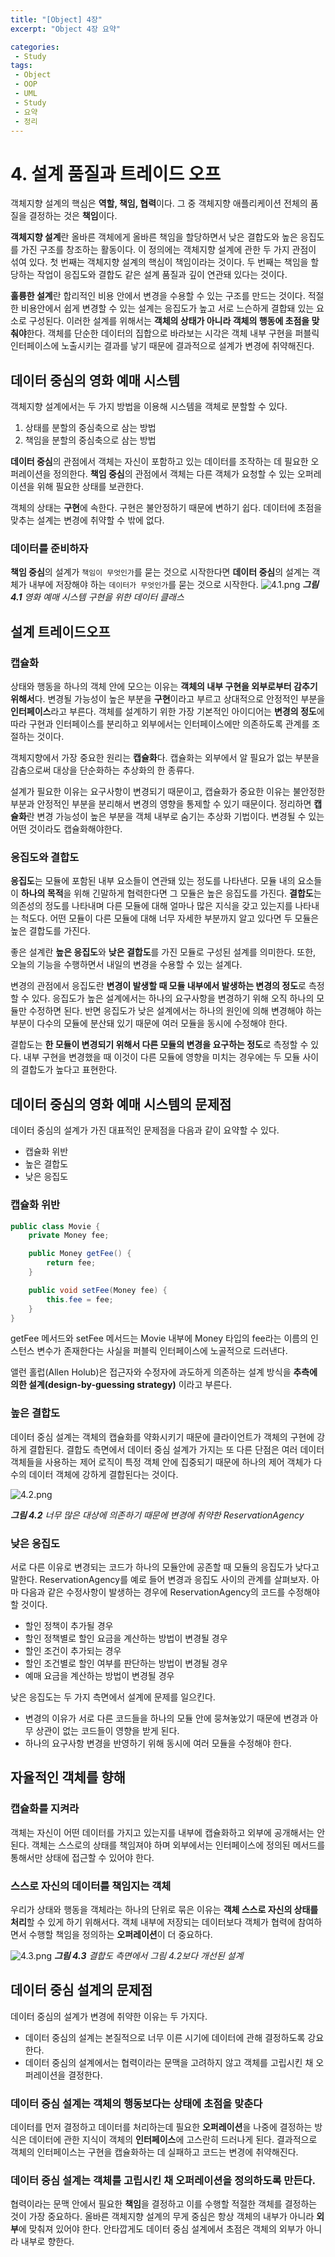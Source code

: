 ```yaml
---
title: "[Object] 4장"
excerpt: "Object 4장 요약"

categories:
 - Study
tags:
 - Object
 - OOP
 - UML
 - Study
 - 요약
 - 정리
---
```


# 4\. 설계 품질과 트레이드 오프

객체지향 설계의 핵심은 **역할, 책임, 협력**이다. 그 중 객체지향 애플리케이션 전체의 품질을 결정하는 것은 **책임**이다.

**객체지향 설계**란 올바른 객체에게 올바른 책임을 할당하면서 낮은 결합도와 높은 응집도를 가진 구조를 창조하는 활동이다. 이 정의에는 객체지향 설계에 관한 두 가지 관점이 섞여 있다. 첫 번째는 객체지향 설계의 핵심이 책임이라는 것이다. 두 번째는 책임을 할당하는 작업이 응집도와 결합도 같은 설계 품질과 깊이 연관돼 있다는 것이다.

<b>훌륭한 설계</b>란 합리적인 비용 안에서 변경을 수용할 수 있는 구조를 만드는 것이다. 적절한 비용안에서 쉽게 변경할 수 있는 설계는 응집도가 높고 서로 느슨하게 결합돼 있는 요소로 구성된다. 이러한 설계를 위해서는 **객체의 상태가 아니라 객체의 행동에 초점을 맞춰야**한다. 객체를 단순한 데이터의 집합으로 바라보는 시각은 객체 내부 구현을 퍼블릭 인터페이스에 노출시키는 결과를 낳기 때문에 결과적으로 설계가 변경에 취약해진다.



## 데이터 중심의 영화 예매 시스템

객체지향 설계에서는 두 가지 방법을 이용해 시스템을 객체로 분할할 수 있다.

1. 상태를 분할의 중심축으로 삼는 방법
2. 책임을 분할의 중심축으로 삼는 방법

**데이터 중심**의 관점에서 객체는 자신이 포함하고 있는 데이터를 조작하는 데 필요한 오퍼레이션을 정의한다.
**책임 중심**의 관점에서 객체는 다른 객체가 요청할 수 있는 오퍼레이션을 위해 필요한 상태를 보관한다.

객체의 상태는 **구현**에 속한다. 구현은 불안정하기 때문에 변하기 쉽다.
데이터에 초점을 맞추는 설계는 변경에 취약할 수 밖에 없다.



### 데이터를 준비하자

**책임 중심**의 설계가 `책임이 무엇인가`를 묻는 것으로 시작한다면 **데이터 중심**의 설계는 객체가 내부에 저장해야 하는 `데이터가 무엇인가`를 묻는 것으로 시작한다.
![4.1.png](./images/object/4.1.png)
<i><b>그림 4.1</b> 영화 예매 시스템 구현을 위한 데이터 클래스</i>



## 설계 트레이드오프

### 캡슐화

상태와 행동을 하나의 객체 안에 모으는 이유는 **객체의 내부 구현을 외부로부터 감추기 위해서**다.
변경될 가능성이 높은 부분을 **구현**이라고 부르고 상대적으로 안정적인 부분을 **인터페이스**라고 부른다. 객체를 설계하기 위한 가장 기본적인 아이디어는 **변경의 정도**에 따라 구현과 인터페이스를 분리하고 외부에서는 인터페이스에만 의존하도록 관계를 조절하는 것이다.

객체지향에서 가장 중요한 원리는 **캡슐화**다. 캡슐화는 외부에서 알 필요가 없는 부분을 감춤으로써 대상을 단순화하는 추상화의 한 종류다.

설계가 필요한 이유는 요구사항이 변경되기 때문이고, 캡슐화가 중요한 이유는 불안정한 부분과 안정적인 부분을 분리해서 변경의 영향을 통제할 수 있기 때문이다.
정리하면 **캡슐화**란 변경 가능성이 높은 부분을 객체 내부로 숨기는 추상화 기법이다. 변경될 수 있는 어떤 것이라도 캡슐화해야한다.



### 응집도와 결합도

**응집도**는 모듈에 포함된 내부 요소들이 연관돼 있는 정도를 나타낸다. 모듈 내의 요소들이 **하나의 목적**을 위해 긴말하게 협력한다면 그 모듈은 높은 응집도를 가진다.
**결합도**는 의존성의 정도를 나타내며 다른 모듈에 대해 얼마나 많은 지식을 갖고 있는지를 나타내는 척도다. 어떤 모듈이 다른 모듈에 대해 너무 자세한 부분까지 알고 있다면 두 모듈은 높은 결합도를 가진다.

좋은 설계란 **높은 응집도**와 **낮은 결합도**를 가진 모듈로 구성된 설계를 의미한다. 또한, 오늘의 기능을 수행하면서 내일의 변경을 수용할 수 있는 설계다.

변경의 관점에서 응집도란 **변경이 발생할 때 모듈 내부에서 발생하는 변경의 정도**로 측정할 수 있다.
응집도가 높은 설계에서는 하나의 요구사항을 변경하기 위해 오직 하나의 모듈만 수정하면 된다. 반면 응집도가 낮은 설계에서는 하나의 원인에 의해 변경해야 하는 부분이 다수의 모듈에 분산돼 있기 때문에 여러 모듈을 동시에 수정해야 한다.

결합도는 **한 모듈이 변경되기 위해서 다른 모듈의 변경을 요구하는 정도**로 측정할 수 있다.
내부 구현을 변경했을 때 이것이 다른 모듈에 영향을 미치는 경우에는 두 모듈 사이의 결합도가 높다고 표현한다.



## 데이터 중심의 영화 예매 시스템의 문제점

데이터 중심의 설계가 가진 대표적인 문제점을 다음과 같이 요약할 수 있다.

* 캡슐화 위반
* 높은 결합도
* 낮은 응집도



### 캡슐화 위반

``` java
public class Movie {
    private Money fee;

    public Money getFee() {
        return fee;
    }

    public void setFee(Money fee) {
        this.fee = fee;
    }
}
```

getFee 메서드와 setFee 메서드는 Movie 내부에 Money 타입의 fee라는 이름의 인스턴스 변수가 존재한다는 사실을 퍼블릭 인터페이스에 노골적으로 드러낸다.

앨런 홀럽(Allen Holub)은 접근자와 수정자에 과도하게 의존하는 설계 방식을 **추측에 의한 설계(design-by-guessing strategy)** 이라고 부른다.



### 높은 결합도

데이터 중심 설계는 객체의 캡슐화를 약화시키기 때문에 클라이언트가 객체의 구현에 강하게 결합된다.
결합도 측면에서 데이터 중심 설계가 가지는 또 다른 단점은 여러 데이터 객체들을 사용하는 제어 로직이 특정 객체 안에 집중되기 때문에 하나의 제어 객체가 다수의 데이터 객체에 강하게 결합된다는 것이다.

![4.2.png](./images/object/4.2.png)

<i><b>그림 4.2</b> 너무 많은 대상에 의존하기 때문에 변경에 취약한 ReservationAgency</i>



### 낮은 응집도

서로 다른 이유로 변경되는 코드가 하나의 모듈안에 공존할 때 모듈의 응집도가 낮다고 말한다.
ReservationAgency를 예로 들어 변경과 응집도 사이의 관계를 살펴보자. 아마 다음과 같은 수정사항이 발생하는 경우에 ReservationAgency의 코드를 수정해야 할 것이다.

* 할인 정책이 추가될 경우
* 할인 정책별로 할인 요금을 계산하는 방법이 변경될 경우
* 할인 조건이 추가되는 경우
* 할인 조건별로 할인 여부를 판단하는 방법이 변경될 경우
* 예매 요금을 계산하는 방법이 변경될 경우

낮은 응집도는 두 가지 측면에서 설계에 문제를 일으킨다.

* 변경의 이유가 서로 다른 코드들을 하나의 모듈 안에 뭉쳐놓았기 때문에 변경과 아무 상관이 없는 코드들이 영향을 받게 된다.
* 하나의 요구사항 변경을 반영하기 위해 동시에 여러 모듈을 수정해야 한다.



## 자율적인 객체를 향해

### 캡슐화를 지켜라

객체는 자신이 어떤 데이터를 가지고 있는지를 내부에 캡슐화하고 외부에 공개해서는 안된다.
객체는 스스로의 상태를 책임져야 하며 외부에서는 인터페이스에 정의된 메서드를 통해서만 상태에 접근할 수 있어야 한다.



### 스스로 자신의 데이터를 책임지는 객체

우리가 상태와 행동을 객체라는 하나의 단위로 묶은 이유는 **객체 스스로 자신의 상태를 처리**할 수 있게 하기 위해서다.
객체 내부에 저장되는 데이터보다 객체가 협력에 참여하면서 수행할 책임을 정의하는 **오퍼레이션**이 더 중요하다.

![4.3.png](./images/object/4.3.png)
<i><b>그림 4.3</b> 결합도 측면에서 그림 4.2보다 개선된 설계</i>



## 데이터 중심 설계의 문제점

데이터 중심의 설계가 변경에 취약한 이유는 두 가지다.

* 데이터 중심의 설계는 본질적으로 너무 이른 시기에 데이터에 관해 결정하도록 강요한다.
* 데이터 중심의 설계에서는 협력이라는 문맥을 고려하지 않고 객체를 고립시킨 채 오퍼레이션을 결정한다.



### 데이터 중심 설계는 객체의 행동보다는 상태에 초점을 맞춘다

데이터를 먼저 결정하고 데이터를 처리하는데 필요한 **오퍼레이션**을 나중에 결정하는 방식은 데이터에 관한 지식이 객체의 **인터페이스**에 고스란히 드러나게 된다. 결과적으로 객체의 인터페이스는 구현을 캡슐화하는 데 실패하고 코드는 변경에 취약해진다.



### 데이터 중심 설계는 객체를 고립시킨 채 오퍼레이션을 정의하도록 만든다.

협력이라는 문맥 안에서 필요한 **책임**을 결정하고 이를 수행할 적절한 객체를 결정하는 것이 가장 중요하다.
올바른 객체지향 설계의 무게 중심은 항상 객체의 내부가 아니라 **외부**에 맞춰져 있어야 한다.
안타깝게도 데이터 중심 설계에서 초점은 객체의 외부가 아니라 내부로 향한다.